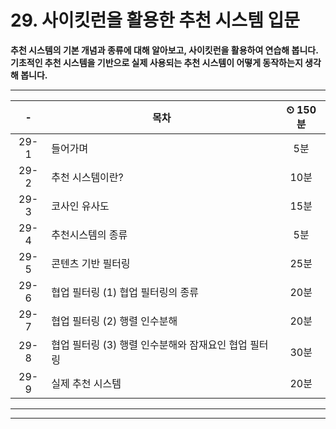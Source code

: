 # 29. 사이킷런을 활용한 추천 시스템 입문

**추천 시스템의 기본 개념과 종류에 대해 알아보고, 사이킷런을 활용하여 연습해 봅니다. 기초적인 추천 시스템을 기반으로 실제 사용되는 추천 시스템이 어떻게 동작하는지 생각해 봅니다.**

---

|-|목차|⏲ 150분|
|:---:|---|:---:|
|29-1| 들어가며 | 5분|
|29-2| 추천 시스템이란? | 10분|
|29-3| 코사인 유사도 | 15분|
|29-4| 추천시스템의 종류 | 5분|
|29-5| 콘텐츠 기반 필터링 | 25분|
|29-6| 협업 필터링 (1) 협업 필터링의 종류 | 20분|
|29-7| 협업 필터링 (2) 행렬 인수분해 | 20분|
|29-8| 협업 필터링 (3) 행렬 인수분해와 잠재요인 협업 필터링 | 30분|
|29-9| 실제 추천 시스템 | 20분|


---


---

